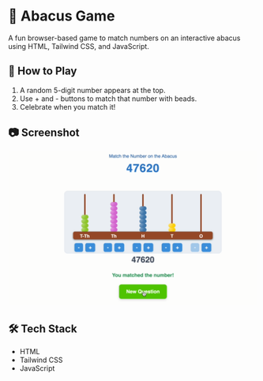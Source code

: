 # 🧮 Abacus Game

A fun browser-based game to match numbers on an interactive abacus using HTML, Tailwind CSS, and JavaScript.

## 🚀 How to Play

1. A random 5-digit number appears at the top.
2. Use + and - buttons to match that number with beads.
3. Celebrate when you match it!

## 📷 Screenshot

![Abacus Game Screenshot](images/Abacus.PNG)

## 🛠 Tech Stack

- HTML
- Tailwind CSS
- JavaScript
